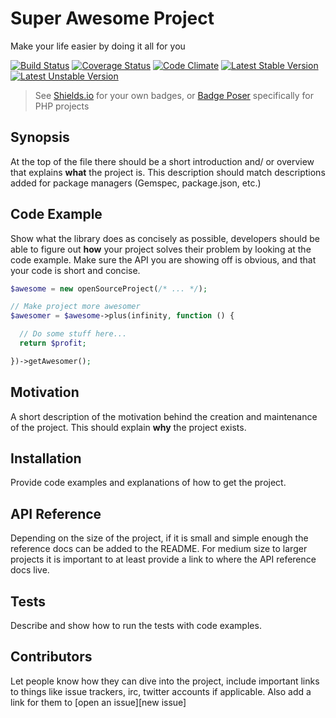 # Super Awesome Project

Make your life easier by doing it all for you

[![Build Status](https://travis-ci.org/aol/offload.svg?branch=master)](https://travis-ci.org/aol/offload)
[![Coverage Status](https://coveralls.io/repos/aol/offload/badge.svg?branch=master&service=github)](https://coveralls.io/github/aol/offload?branch=master)
[![Code Climate](https://codeclimate.com/github/aol/offload/badges/gpa.svg)](https://codeclimate.com/github/aol/offload)
[![Latest Stable Version](https://poser.pugx.org/aol/offload/v/stable)](https://packagist.org/packages/aol/offload)
[![Latest Unstable Version](https://poser.pugx.org/aol/offload/v/unstable)](https://packagist.org/packages/aol/offload)

> See [Shields.io](http://shields.io/) for your own badges, or [Badge Poser](https://poser.pugx.org/) specifically for PHP projects

## Synopsis

At the top of the file there should be a short introduction and/ or overview that explains **what** the project is. This description should match descriptions added for package managers (Gemspec, package.json, etc.)

## Code Example

Show what the library does as concisely as possible, developers should be able to figure out **how** your project solves their problem by looking at the code example. Make sure the API you are showing off is obvious, and that your code is short and concise.
```php
$awesome = new openSourceProject(/* ... */);

// Make project more awesomer
$awesomer = $awesome->plus(infinity, function () {

  // Do some stuff here...
  return $profit;

})->getAwesomer();
```

## Motivation

A short description of the motivation behind the creation and maintenance of the project. This should explain **why** the project exists.

## Installation

Provide code examples and explanations of how to get the project.

## API Reference

Depending on the size of the project, if it is small and simple enough the reference docs can be added to the README. For medium size to larger projects it is important to at least provide a link to where the API reference docs live.

## Tests

Describe and show how to run the tests with code examples.

## Contributors

Let people know how they can dive into the project, include important links to things like issue trackers, irc, twitter accounts if applicable. Also add a link for them to [open an issue][new issue]


